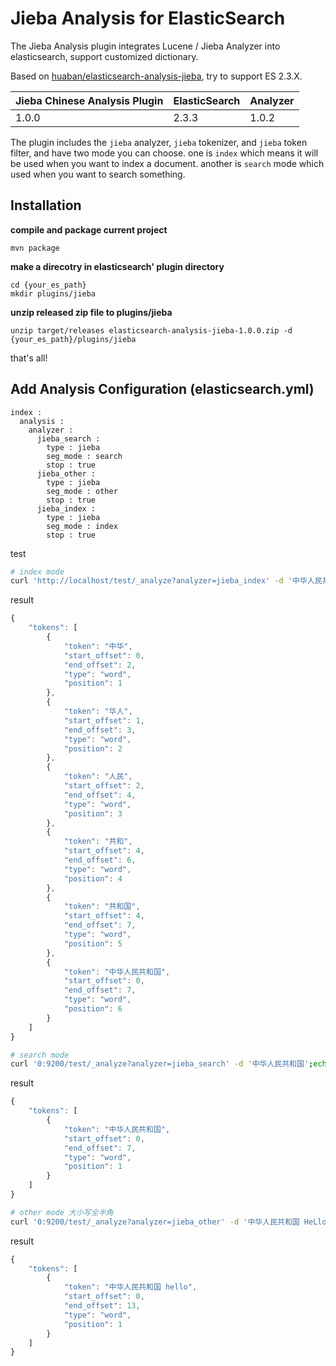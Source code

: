Jieba Analysis for ElasticSearch
================================

The Jieba Analysis plugin integrates Lucene / Jieba Analyzer into elasticsearch, support customized dictionary.

Based on [huaban/elasticsearch-analysis-jieba](https://github.com/huaban/elasticsearch-analysis-jieba), try to support ES 2.3.X.


| Jieba Chinese Analysis Plugin | ElasticSearch | Analyzer       |
|-------------------------------|---------------|----------------|
| 1.0.0                         | 2.3.3         | 1.0.2          |

The plugin includes the `jieba` analyzer, `jieba` tokenizer, and `jieba` token filter, and have two mode you can choose. one is `index` which means it will be used when you want to index a document. another is `search` mode which used when you want to search something.

Installation
------------

**compile and package current project**

```
mvn package
```

**make a direcotry in elasticsearch' plugin directory**

```
cd {your_es_path}
mkdir plugins/jieba
```

**unzip released zip file to plugins/jieba**

```
unzip target/releases elasticsearch-analysis-jieba-1.0.0.zip -d {your_es_path}/plugins/jieba
```

that's all!

Add Analysis Configuration (elasticsearch.yml)
------------------------------------------------------

```
index :
  analysis :
    analyzer :
      jieba_search :
        type : jieba
        seg_mode : search
        stop : true
      jieba_other :
        type : jieba
        seg_mode : other
        stop : true
      jieba_index :
        type : jieba
        seg_mode : index
        stop : true
```

test

```sh
# index mode
curl 'http://localhost/test/_analyze?analyzer=jieba_index' -d '中华人民共和国';echo
```

result

```javascript
{
    "tokens": [
        {
            "token": "中华",
            "start_offset": 0,
            "end_offset": 2,
            "type": "word",
            "position": 1
        },
        {
            "token": "华人",
            "start_offset": 1,
            "end_offset": 3,
            "type": "word",
            "position": 2
        },
        {
            "token": "人民",
            "start_offset": 2,
            "end_offset": 4,
            "type": "word",
            "position": 3
        },
        {
            "token": "共和",
            "start_offset": 4,
            "end_offset": 6,
            "type": "word",
            "position": 4
        },
        {
            "token": "共和国",
            "start_offset": 4,
            "end_offset": 7,
            "type": "word",
            "position": 5
        },
        {
            "token": "中华人民共和国",
            "start_offset": 0,
            "end_offset": 7,
            "type": "word",
            "position": 6
        }
    ]
}
```

```sh
# search mode
curl '0:9200/test/_analyze?analyzer=jieba_search' -d '中华人民共和国';echo
```

result

```javascript
{
    "tokens": [
        {
            "token": "中华人民共和国",
            "start_offset": 0,
            "end_offset": 7,
            "type": "word",
            "position": 1
        }
    ]
}
```

```sh
# other mode 大小写全半角
curl '0:9200/test/_analyze?analyzer=jieba_other' -d '中华人民共和国 HeLlo';echo
```

result

```javascript
{
    "tokens": [
        {
            "token": "中华人民共和国 hello",
            "start_offset": 0,
            "end_offset": 13,
            "type": "word",
            "position": 1
        }
    ]
}
```
